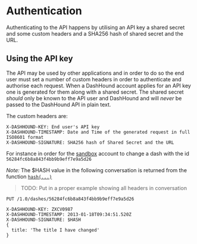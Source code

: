 Authentication
==============

Authenticating to the API happens by utilising an API key a shared secret and some
custom headers and a SHA256 hash of shared secret and the URL.


Using the API key
-----------------

The API may be used by other applications and in order to do so the end user
must set a number of custom headers in order to authenticate and authorise each
request.  When a DashHound account applies for an API key one is generated for
them along with a shared secret.  The shared secret _should_ only be known to
the API user and DashHound and will _never_ be passed to the DashHound API
in plain text.  

The custom headers are:

```
X-DASHHOUND-KEY: End user's API key
X-DASHHOUND-TIMESTAMP: Date and Time of the generated request in full ISO8601 format
X-DASHHOUND-SIGNATURE: SHA256 hash of Shared Secret and the URL
```

For instance in order for the [sandbox](Sandbox.md) account to change a dash
with the id ```56284fc6b8a843f4bb9b9eff7e9a5d26```

_Note:_  The $HASH value in the following conversation is returned from the
function [```hash(...)```](code/api-authentication.coffee)

> TODO: Put in a proper example showing all headers in conversation


```
PUT /1.0/dashes/56284fc6b8a843f4bb9b9eff7e9a5d26

X-DASHHOUND-KEY: ZXCV0987
X-DASHHOUND-TIMESTAMP: 2013-01-18T09:34:51.520Z
X-DASHHOUND-SIGNATURE: $HASH
{
  title: 'The title I have changed'
}
```
